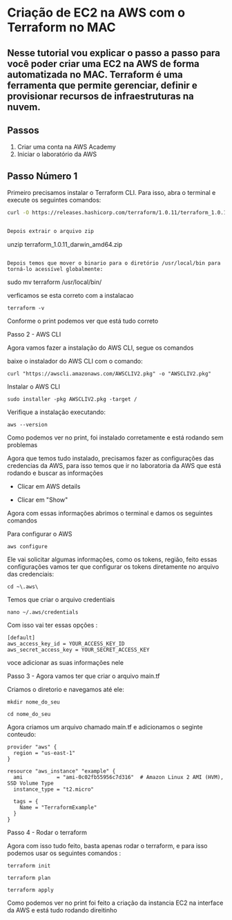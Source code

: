 # Criação de EC2 na AWS com o Terraform no MAC

## Nesse tutorial vou explicar o passo a passo para você poder criar uma EC2 na AWS de forma automatizada no MAC. Terraform é uma ferramenta que permite gerenciar, definir e provisionar recursos de infraestruturas na nuvem.

## Passos

1. Criar uma conta na AWS Academy
2. Iniciar o laboratório da AWS

## Passo Número 1

Primeiro precisamos instalar o Terraform CLI. Para isso, abra o terminal e execute os seguintes comandos:

```bash
curl -O https://releases.hashicorp.com/terraform/1.0.11/terraform_1.0.11_darwin_amd64.zip


Depois extrair o arquivo zip
```
unzip terraform_1.0.11_darwin_amd64.zip

```

Depois temos que mover o binario para o diretório /usr/local/bin para torná-lo acessível globalmente:

```
sudo mv terraform /usr/local/bin/



verficamos se esta correto com a instalacao
```
terraform -v

```

Conforme o print podemos ver que está tudo correto


Passo 2 - AWS CLI

Agora vamos fazer a instalação do AWS CLI, segue os comandos

baixe o instalador do AWS CLI com o comando:

```
curl "https://awscli.amazonaws.com/AWSCLIV2.pkg" -o "AWSCLIV2.pkg"
```

Instalar o AWS CLI

```
sudo installer -pkg AWSCLIV2.pkg -target /
```

Verifique a instalação executando:

```
aws --version
```

Como podemos ver no print, foi instalado corretamente e está rodando sem problemas

Agora que temos tudo instalado, precisamos fazer as configurações das credencias da AWS, para isso temos que ir no laboratoria da AWS que está rodando e buscar as informações

- Clicar em AWS details

- Clicar em "Show"

Agora com essas informações abrimos o terminal e damos os seguintes comandos 

Para configurar o AWS
```
aws configure
```

Ele vai solicitar algumas informações, como os tokens, região, feito essas configurações vamos ter que configurar os tokens diretamente no arquivo das credenciais:

```
cd ~\.aws\
```

Temos que criar o arquivo credentiais

```
nano ~/.aws/credentials
```
Com isso vai ter essas opções : 

```
[default]
aws_access_key_id = YOUR_ACCESS_KEY_ID
aws_secret_access_key = YOUR_SECRET_ACCESS_KEY
```

voce adicionar as suas informações nele 

Passo 3 - Agora vamos ter que criar o arquivo main.tf

Criamos o diretorio e navegamos até ele:

```
mkdir nome_do_seu
```

```
cd nome_do_seu
```

Agora criamos um arquivo chamado main.tf e adicionamos o seginte conteudo:

```
provider "aws" {
  region = "us-east-1"
}

resource "aws_instance" "example" {
  ami           = "ami-0c02fb55956c7d316"  # Amazon Linux 2 AMI (HVM), SSD Volume Type
  instance_type = "t2.micro"

  tags = {
    Name = "TerraformExample"
  }
}
```
Passo 4 - Rodar o terraform

Agora com isso tudo feito, basta apenas rodar o terraform, e para isso podemos usar os seguintes comandos : 

````
terraform init
````
````
terraform plan
````
````
terraform apply
````

Como podemos ver no print foi feito a criação da instancia EC2 na interface da AWS e está tudo rodando direitinho